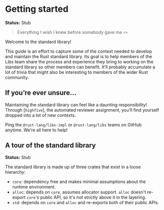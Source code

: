 # Getting started

**Status:** Stub

> Everything I wish I knew before somebody gave me `r+`

Welcome to the standard library!

This guide is an effort to capture some of the context needed to develop and maintain the Rust standard library. Its goal is to help members of the Libs team share the process and experience they bring to working on the standard library so other members can benefit. It’ll probably accumulate a lot of trivia that might also be interesting to members of the wider Rust community.

## If you’re ever unsure…

Maintaining the standard library can feel like a daunting responsibility! Through [`highfive`], the automated reviewer assignment, you’ll find yourself dropped into a lot of new contexts.

Ping the `@rust-lang/libs-impl` or `@rust-lang/libs` teams on GitHub anytime. We’re all here to help!

## A tour of the standard library

**Status:** Stub

The standard library is made up of three crates that exist in a loose hierarchy:

- `core`: dependency free and makes minimal assumptions about the runtime environment.
- `alloc`: depends on `core`, assumes allocator support. `alloc` doesn't re-export `core`'s public API, so it's not strictly above it in the layering.
- `std`: depends on `core` and `alloc` and re-exports both of their public APIs.
